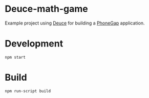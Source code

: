 # Deuce-math-game

Example project using [Deuce](https://github.com/ricallinson/deuce) for building a [PhoneGap](http://phonegap.com/) application.

# Development

	npm start

# Build

	npm run-script build
